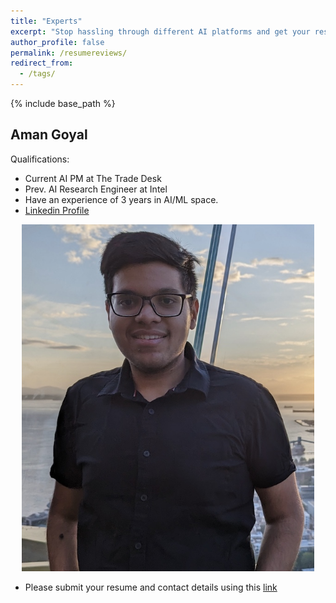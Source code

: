 ```yaml
---
title: "Experts"
excerpt: "Stop hassling through different AI platforms and get your resume reviewed by top experts"
author_profile: false
permalink: /resumereviews/
redirect_from:
  - /tags/
---
```


{% include base_path %}

Aman Goyal
------

Qualifications:

- Current AI PM at The Trade Desk
- Prev. AI Research Engineer at Intel
- Have an experience of 3 years in AI/ML space.
- [Linkedin Profile](https://www.linkedin.com/in/amangoyal99/)

<p align="center">
<img src = "/images/me_new.jpg" height = "50%" width="93%">
</p>

- Please submit your resume and contact details using this [link](https://forms.gle/76UhmejcBvqoRCaj6)
